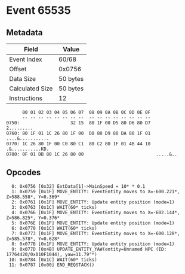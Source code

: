 # Event 65535

## Metadata

| Field           | Value    |
|-----------------|----------|
| Event Index     | 60/68    |
| Offset          | 0x0756   |
| Data Size       | 50 bytes |
| Calculated Size | 50 bytes |
| Instructions    | 12       |

```
      00 01 02 03 04 05 06 07  08 09 0A 0B 0C 0D 0E 0F
      -- -- -- -- -- -- -- --  -- -- -- -- -- -- -- --
0750:                   32 15  80 1F 00 D5 80 D6 80 D7        2.........
0760: 80 1F 01 1C 26 80 1F 00  D8 80 D9 80 DA 80 1F 01  ....&...........
0770: 1C 26 80 1F 00 C0 80 C1  80 C2 80 1F 01 4B 44 10  .&...........KD.
0780: 0F 01 DB 80 1C 26 80 00                           .....&..        
```

## Opcodes

```
  0: 0x0756 [0x32] ExtData[1]->MainSpeed = 10* * 0.1
  1: 0x0759 [0x1F] MOVE_ENTITY: EventEntity moves to X=-600.221*, Z=588.558*, Y=0.369*
  2: 0x0761 [0x1F] MOVE_ENTITY: Update entity position (mode=1)
  3: 0x0763 [0x1C] WAIT(60* ticks)
  4: 0x0766 [0x1F] MOVE_ENTITY: EventEntity moves to X=-602.144*, Z=586.825*, Y=0.376*
  5: 0x076E [0x1F] MOVE_ENTITY: Update entity position (mode=1)
  6: 0x0770 [0x1C] WAIT(60* ticks)
  7: 0x0773 [0x1F] MOVE_ENTITY: EventEntity moves to X=-600.128*, Z=585.578*, Y=0.628*
  8: 0x077B [0x1F] MOVE_ENTITY: Update entity position (mode=1)
  9: 0x077D [0x4B] UPDATE_ENTITY_YAW(entity=Unnamed NPC (ID: 17764420/0x010F1044), yaw=11.79°*)
 10: 0x0784 [0x1C] WAIT(60* ticks)
 11: 0x0787 [0x00] END_REQSTACK()
```
